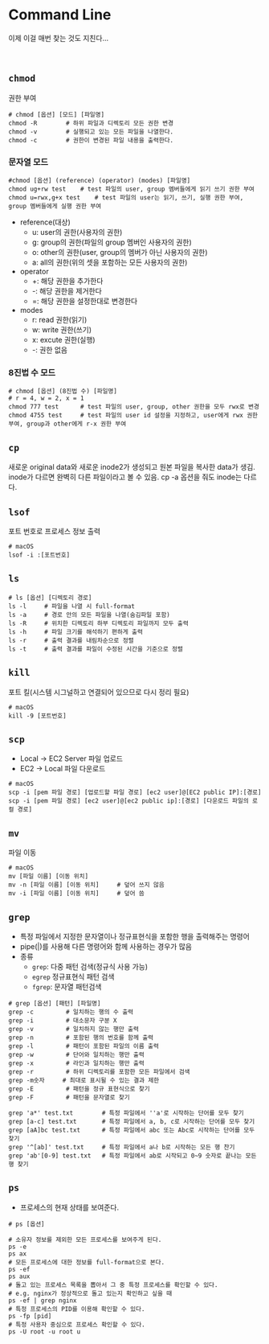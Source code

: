 # Command Line

이제 이걸 매번 찾는 것도 지친다...

<br />

## `chmod`
권한 부여
```shell
# chmod [옵션] [모드] [파일명]
chmod -R        # 하위 파일과 디렉토리 모든 권한 변경
chmod -v        # 실행되고 있는 모든 파일을 나열한다.
chmod -c        # 권한이 변경된 파일 내용을 출력한다.
```
### 문자열 모드
```shell
#chmod [옵션] (reference) (operator) (modes) [파일명]
chmod ug+rw test    # test 파일의 user, group 멤버들에게 읽기 쓰기 권한 부여
chmod u=rwx,g+x test    # test 파일의 user는 읽기, 쓰기, 실행 권한 부여, group 멤버들에게 실행 권한 부여 
```
- reference(대상)
  - u: user의 권한(사용자의 권한)
  - g: group의 권한(파일의 group 멤버인 사용자의 권한)
  - o: other의 권한(user, group의 멤버가 아닌 사용자의 권한)
  - a: all의 권한(위의 셋을 포함하는 모든 사용자의 권한)
- operator
  - +: 해당 권한을 추가한다
  - -: 해당 권한을 제거한다
  - =: 해당 권한을 설정한대로 변경한다
- modes
  - r: read 권한(읽기)
  - w: write 권한(쓰기)
  - x: excute 권한(실행)
  - -: 권한 없음

### 8진법 수 모드
```shell
# chmod [옵션] (8진법 수) [파일명]
# r = 4, w = 2, x = 1
chmod 777 test      # test 파일의 user, group, other 권한을 모두 rwx로 변경
chmod 4755 test     # test 파일의 user id 설정을 지정하고, user에게 rwx 권한 부여, group과 other에게 r-x 권한 부여
```

## `cp`
새로운 original data와 새로운 inode2가 생성되고 원본 파일을 복사한 data가 생김.
inode가 다르면 완벽히 다른 파일이라고 볼 수 있음. cp -a 옵션을 줘도 inode는 다르다.

## `lsof`
포트 번호로 프로세스 정보 출력
```shell
# macOS
lsof -i :[포트번호]
```

## `ls`
```shell
# ls [옵션] [디렉토리 경로]
ls -l     # 파일을 나열 시 full-format
ls -a     # 경로 안의 모든 파일을 나열(숨김파일 포함)
ls -R     # 위치한 디렉토리 하부 디렉토리 파일까지 모두 출력
ls -h     # 파일 크기를 해석하기 편하게 출력
ls -r     # 출력 결과를 내림차순으로 정렬
ls -t     # 출력 결과를 파일이 수정된 시간을 기준으로 정렬
```

## `kill`
포트 킬(시스템 시그널하고 연결되어 있으므로 다시 정리 필요)
```shell
# macOS
kill -9 [포트번호]
```

## `scp`
- Local -> EC2 Server 파일 업로드
- EC2 -> Local 파일 다운로드
```shell
# macOS
scp -i [pem 파일 경로] [업로드할 파일 경로] [ec2 user]@[EC2 public IP]:[경로]
scp -i [pem 파일 경로] [ec2 user]@[ec2 public ip]:[경로] [다운로드 파일의 로컬 경로]
```

## ``mv``
파일 이동
```shell
# macOS
mv [파일 이름] [이동 위치]
mv -n [파일 이름] [이동 위치]     # 덮어 쓰지 않음
mv -i [파일 이름] [이동 위치]     # 덮어 씀
```

## `grep`
- 특정 파일에서 지정한 문자열이나 정규표현식을 포함한 행을 출력해주는 명령어
- pipe(|)를 사용해 다른 명령어와 함께 사용하는 경우가 많음
- 종류
  - `grep`: 다중 패턴 검색(정규식 사용 가능)
  - `egrep` 정규표현식 패턴 검색
  - `fgrep`: 문자열 패턴검색

```shell
# grep [옵션] [패턴] [파일명]
grep -c         # 일치하는 행의 수 출력
grep -i         # 대소문자 구분 X
grep -v         # 일치하지 않는 행만 출력
grep -n         # 포함된 행의 번호를 함께 출력
grep -l         # 패턴이 포함된 파일의 이름 출력
grep -w         # 단어와 일치하는 행만 출력
grep -x         # 라인과 일치하는 행만 출력
grep -r         # 하위 디렉토리를 포함한 모든 파일에서 검색 
grep -m숫자     # 최대로 표시될 수 있는 결과 제한
grep -E         # 패턴을 정규 표현식으로 찾기
grep -F         # 패턴을 문자열로 찾기
```
```shell
grep 'a*' test.txt        # 특정 파일에서 ''a'로 시작하는 단어를 모두 찾기
grep [a-c] test.txt       # 특정 파일에서 a, b, c로 시작하는 단어를 모두 찾기
grep [aA]bc test.txt      # 특정 파일에서 abc 또는 Abc로 시작하는 단어를 모두 찾기
grep '^[ab]' test.txt     # 특정 파일에서 a나 b로 시작하는 모든 행 찬기
grep 'ab'[0-9] test.txt   # 특정 파일에서 ab로 시작되고 0~9 숫자로 끝나는 모든 행 찾기
```

## `ps`
- 프로세스의 현재 상태를 보여준다.

```shell
# ps [옵션]
```
```shell
# 소유자 정보를 제외한 모든 프로세스를 보여주게 된다.
ps -e
ps ax
# 모든 프로세스에 대한 정보를 full-format으로 본다.
ps -ef
ps aux
# 돌고 있는 프로세스 목록을 뽑아서 그 중 특정 프로세스를 확인할 수 있다.
# e.g. nginx가 정상적으로 돌고 있는지 확인하고 싶을 때
ps -ef | grep nginx
# 특정 프로세스의 PID를 이용해 확인할 수 있다.
ps -fp [pid]
# 특정 사용자 중심으로 프로세스 확인할 수 있다.
ps -U root -u root u
```